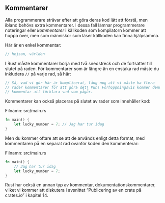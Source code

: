 ## Kommentarer

Alla programmerare strävar efter att göra deras kod lätt att förstå, men ibland
behövs extra kommentarer. I dessa fall lämnar programmerare noteringar eller
*kommentarer* i källkoden som kompilatorn kommer att hoppa över, men som
människor som läser källkoden kan finna hjälpsamma.

Här är en enkel kommentar:

```rust
// hejsan, världen
```

I Rust måste kommentarer börja med två snedstreck och de fortsätter till slutet
på raden. För kommentarer som är längre än en enstaka rad måste du inkludera
`//` på varje rad, så här:

```rust
// Så, vad vi gör här är komplicerat, lång nog att vi måste ha flera
// rader kommentarer för att göra det! Puh! Förhoppningsvis kommer denna
// kommentar att förklara vad som pågår.
```

Kommentarer kan också placeras på slutet av rader som innehåller kod:

<span class="filename">Filnamn: src/main.rs</span>

```rust
fn main() {
    let lucky_number = 7; // Jag har tur idag
}
```

Men du kommer oftare att se att de används enligt detta format, med kommentaren
på en separat rad ovanför koden den kommenterar:

<span class="filename">Filnamn: src/main.rs</span>

```rust
fn main() {
    // Jag har tur idag
    let lucky_number = 7;
}
```

Rust har också en annan typ av kommentar, dokumentationskommentarer, vilket vi
kommer att diskutera i avsnittet ”Publicering av en crate på crates.io” i
kapitel 14.
